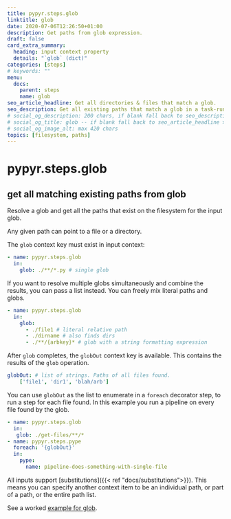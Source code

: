 ```yaml
---
title: pypyr.steps.glob
linktitle: glob
date: 2020-07-06T12:26:50+01:00
description: Get paths from glob expression.
draft: false
card_extra_summary:
  heading: input context property
  details: "`glob` (dict)"
categories: [steps]
# keywords: ""
menu:
  docs:
    parent: steps
    name: glob
seo_article_headline: Get all directories & files that match a glob.
seo_description: Get all existing paths that match a glob in a task-runner pipeline.
# social_og_description: 200 chars, if blank fall back to seo_description then description
# social_og_title: glob -- if blank fall back to seo_article_headline > .Title. Max 70 chars
# social_og_image_alt: max 420 chars
topics: [filesystem, paths]
---
```

# pypyr.steps.glob
## get all matching existing paths from glob
Resolve a glob and get all the paths that exist on the filesystem for the input 
glob.

Any given path can point to a file or a directory.

The `glob` context key must exist in input context:

```yaml
- name: pypyr.steps.glob
  in:
    glob: ./**/*.py # single glob
```

If you want to resolve multiple globs simultaneously and combine the
results, you can pass a list instead. You can freely mix literal paths
and globs.

```yaml
- name: pypyr.steps.glob
  in:
    glob:
      - ./file1 # literal relative path
      - ./dirname # also finds dirs
      - ./**/{arbkey}* # glob with a string formatting expression
```

After `glob` completes, the `globOut` context key is available. This
contains the results of the `glob` operation.

```yaml
globOut: # list of strings. Paths of all files found.
    ['file1', 'dir1', 'blah/arb']
```

You can use `globOut` as the list to enumerate in a `foreach` decorator
step, to run a step for each file found. In this example you run a pipeline on 
every file found by the glob.

```yaml
- name: pypyr.steps.glob
  in:
   glob: ./get-files/**/*
- name: pypyr.steps.pype
  foreach: '{globOut}'
  in:
    pype:
      name: pipeline-does-something-with-single-file
```

All inputs support [substitutions]({{< ref "docs/substitutions">}}). This means 
you can specify another context item to be an individual path, or part of a
path, or the entire path list.

See a worked [example for glob](https://github.com/pypyr/pypyr-example/tree/master/pipelines/glob.yaml).